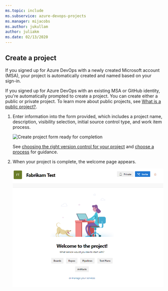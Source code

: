 ```yaml
---
ms.topic: include
ms.subservice: azure-devops-projects
ms.manager: mijacobs
ms.author: jukullam
author: juliakm
ms.date: 02/13/2020
---
```



## Create a project

If you signed up for Azure DevOps with a newly created Microsoft account (MSA), your project is automatically created and named based on your sign-in.

If you signed up for Azure DevOps with an existing MSA or GitHub identity, you're automatically prompted to create a project. You can create either a public or private project. To learn more about public projects, see [What is a public project?](../organizations/public/about-public-projects.md). 

1. Enter information into the form provided, which includes a project name, description, visibility selection, initial source control type, and work item process.
 
   ![Create project form ready for completion](../organizations/projects/media/create-project/create-new-project-form-new-nav.png) 

   See [choosing the right version control for your project](../repos/tfvc/comparison-git-tfvc.md) and [choose a process](../boards/work-items/guidance/choose-process.md) for guidance.  

2. When your project is complete, the welcome page appears.
 
   ![Project creation confirmation dialog, new nav](../organizations/projects/media/create-project/project-creation-complete-new-nav.png)